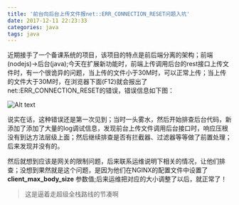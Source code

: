 ```yaml
---
title: '前台向后台上传文件报net::ERR_CONNECTION_RESET问题入坑'
date: 2017-12-11 22:23:33
categories: java
tags: java
---
```

近期接手了一个备课系统的项目，该项目的特点是前后端分离的架构；前端(nodejs)->后台(java);今天在扩展新功能时，前端上传调用后台的rest接口上传文件时，有一个很诡异的问题，当上传的文件小于30M时，可以正常上传；当上传的文件大于30M时，在浏览器下面(F12)就会报出了net::ERR_CONNECTION_RESET的错误，错误信息如下图：

![Alt text](http://soujava.com/images/bk.png)

<!--more-->

说实在话，这种错误还是第一次见到；当时一头雾水，然后开始排查后台代码，新添加了添加了大量的log调试信息，发现前台上传文件调用后台接口时，响应压根没有到达方法层级上面；然后继续排查是否有拦截器、过滤器等等做了前置处理；后来发现并没有的。

然后就想到应该是网关的限制问题，后来联系运维说明下相关的情况，让他们排查；没想到果然就是这个问题，是因为他们在NGINX的配置文件中设置了 **client_max_body_size** 参数值;后来运维把对应的大小调整了以后，就正常了！

>这是逼着走超级全栈路线的节凑啊




